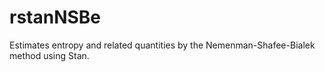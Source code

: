 # rstanNSBe
Estimates entropy and related quantities by the Nemenman-Shafee-Bialek method using Stan.
